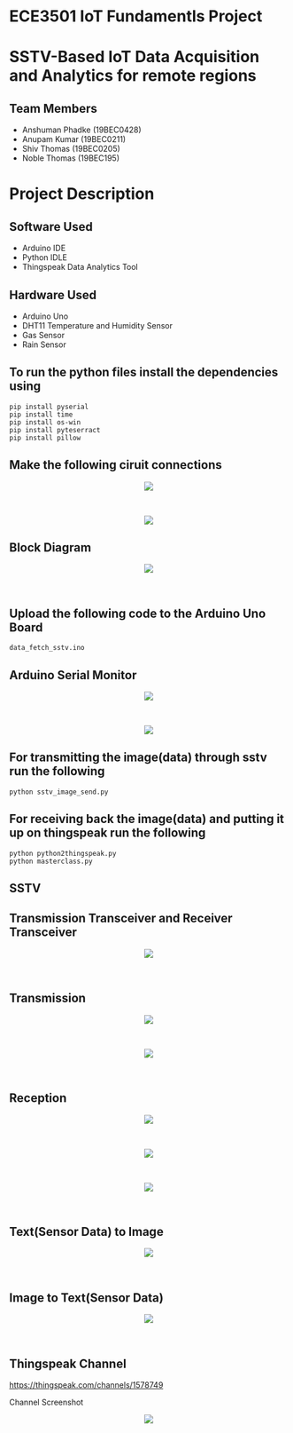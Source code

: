 # ECE3501 IoT Fundamentls Project
# SSTV-Based IoT Data Acquisition and Analytics for remote regions

## Team Members
* Anshuman Phadke (19BEC0428)
* Anupam Kumar (19BEC0211)
* Shiv Thomas (19BEC0205)
* Noble Thomas (19BEC195)


# Project Description

## Software Used
* Arduino IDE
* Python IDLE
* Thingspeak Data Analytics Tool

## Hardware Used
* Arduino Uno 
* DHT11 Temperature and Humidity Sensor
* Gas Sensor 
* Rain Sensor

## To run the python files install the dependencies using
```
pip install pyserial
pip install time
pip install os-win
pip install pyteserract
pip install pillow
```

## Make the following ciruit connections   
<p align="center">
  <img src="transmission_images\sketch.png">
</p>
<br>
<p align="center">
  <img src="transmission_images\circuit_diagram1.jpeg">
</p>

## Block Diagram 
<p align="center">
  <img src="transmission_images\block_diagram_iot_project.png">
</p>
<br>

## Upload the following code to the Arduino Uno Board
```
data_fetch_sstv.ino
```

## Arduino Serial Monitor 
<p align="center">
  <img src="transmission_images\Arduino Serial Monitor.png">
</p>
<br>
<p align="center">
  <img src="transmission_images\circuit_diagram2.jpeg">
</p>

## For transmitting the image(data) through sstv run the following 
```
python sstv_image_send.py
```

## For receiving back the image(data) and putting it up on thingspeak run the following 
```
python python2thingspeak.py
python masterclass.py
```

## SSTV 

## Transmission Transceiver and Receiver Transceiver
<p align="center">
  <img src="sstv_images\sstv1.png">
</p>
<br>

## Transmission
<p align="center">
  <img src="sstv_images\sstv2.png">
</p>
<br>

<p align="center">
  <img src="sstv_images\sstv4.png">
</p>
<br>

## Reception
<p align="center">
  <img src="sstv_images\sstv3.png">
</p>
<br>

<p align="center">
  <img src="sstv_images\sstv5.png">
</p>
<br>

<p align="center">
  <img src="sstv_images\sstv6.png">
</p>
<br>



## Text(Sensor Data) to Image
<p align="center">
  <img src="transmission_images\Text2Image.png">
</p>
<br>

## Image to Text(Sensor Data) 
<p align="center">
  <img src="reception_images\Image2Text.png">
</p>
<br>

## Thingspeak Channel

https://thingspeak.com/channels/1578749


<p>Channel Screenshot</p>
<p align="center">
  <img src="reception_images\thingspeak_channel.png">
</p>
 
